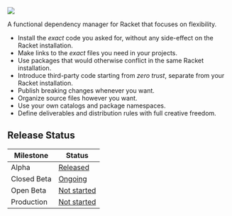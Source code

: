 [![](https://img.shields.io/badge/%E2%99%A5-Support%20Ethical%20Software-red)](https://sagegerard.com/show-support.html)

A functional dependency manager for Racket that focuses on flexibility.

* Install the _exact_ code you asked for, without any side-effect on the Racket installation.
* Make links to the _exact_ files you need in your projects.
* Use packages that would otherwise conflict in the same Racket installation.
* Introduce third-party code starting from _zero trust_, separate from your Racket installation.
* Publish breaking changes whenever you want.
* Organize source files however you want.
* Use your own catalogs and package namespaces.
* Define deliverables and distribution rules with full creative freedom.


## Release Status

| Milestone   | Status                                                                |
| ----------- | --------------------------------------------------------------------- |
| Alpha       | [Released](https://github.com/zyrolasting/xiden/releases/tag/alpha)   |
| Closed Beta | [Ongoing](https://github.com/zyrolasting/xiden/milestone/1)           |
| Open Beta   | [Not started](https://github.com/zyrolasting/xiden/milestone/2)       |
| Production  | [Not started](https://github.com/zyrolasting/xiden/milestone/3)       |
